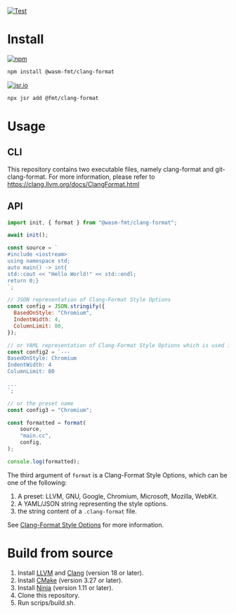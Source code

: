 [![Test](https://github.com/wasm-fmt/clang-format/actions/workflows/test.yml/badge.svg)](https://github.com/wasm-fmt/clang-format/actions/workflows/test.yml)

# Install

[![npm](https://img.shields.io/npm/v/@wasm-fmt/clang-format?color=f34b7d)](https://www.npmjs.com/package/@wasm-fmt/clang-format)

```bash
npm install @wasm-fmt/clang-format
```

[![jsr.io](https://jsr.io/badges/@fmt/clang-format?color=f34b7d)](https://jsr.io/@fmt/clang-format)

```bash
npx jsr add @fmt/clang-format
```

# Usage

## CLI

This repository contains two executable files, namely clang-format and git-clang-format.
For more information, please refer to https://clang.llvm.org/docs/ClangFormat.html

## API

```JavaScript
import init, { format } from "@wasm-fmt/clang-format";

await init();

const source = `
#include <iostream>
using namespace std;
auto main() -> int{
std::cout << "Hello World!" << std::endl;
return 0;}
`;

// JSON representation of Clang-Format Style Options
const config = JSON.stringify({
  BasedOnStyle: "Chromium",
  IndentWidth: 4,
  ColumnLimit: 80,
});

// or YAML representation of Clang-Format Style Options which is used in `.clang-format` file
const config2 = `---
BasedOnStyle: Chromium
IndentWidth: 4
ColumnLimit: 80

...
`;

// or the preset name
const config3 = "Chromium";

const formatted = format(
    source,
    "main.cc",
    config,
);

console.log(formatted);
```

The third argument of `format` is a Clang-Format Style Options, which can be one of the following:

1. A preset: LLVM, GNU, Google, Chromium, Microsoft, Mozilla, WebKit.
2. A YAML/JSON string representing the style options.
3. the string content of a `.clang-format` file.

See [Clang-Format Style Options](https://clang.llvm.org/docs/ClangFormatStyleOptions.html) for more information.

# Build from source

1. Install [LLVM](https://llvm.org/docs/GettingStarted.html) and [Clang](https://clang.llvm.org/get_started.html) (version 18 or later).
2. Install [CMake](https://cmake.org/download/) (version 3.27 or later).
3. Install [Ninja](https://ninja-build.org/) (version 1.11 or later).
4. Clone this repository.
5. Run scrips/build.sh.
